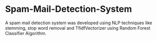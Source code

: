 # Spam-Mail-Detection-System

A spam mail detection system was developed using NLP techniques like stemming, stop word removal and TfidfVectorizer using Random Forest Classifier Algorithm.
